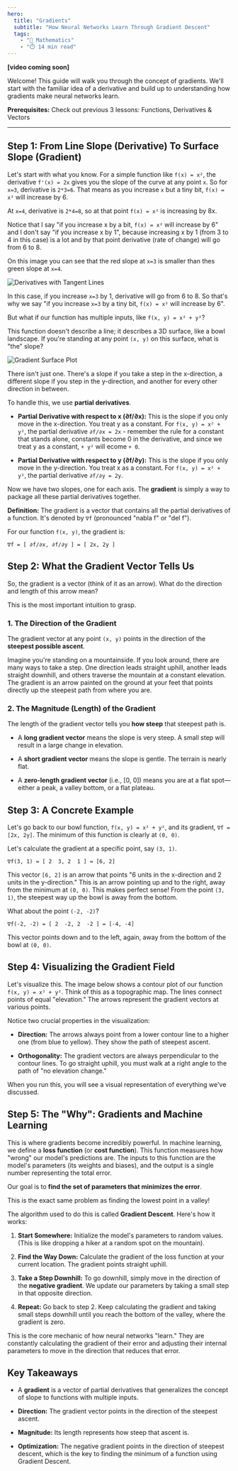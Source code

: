```yaml
---
hero:
  title: "Gradients"
  subtitle: "How Neural Networks Learn Through Gradient Descent"
  tags:
    - "📐 Mathematics"
    - "⏱️ 14 min read"
---
```


**[video coming soon]**

Welcome! This guide will walk you through the concept of gradients. We'll start with the familiar idea of a derivative and build up to understanding how gradients make neural networks learn.

**Prerequisites:** Check out previous 3 lessons: Functions, Derivatives & Vectors

---

## Step 1: From Line Slope (Derivative) To Surface Slope (Gradient)

Let's start with what you know. For a simple function like `f(x) = x²`, the derivative `f'(x) = 2x` gives you the slope of the curve at any point `x`. So for `x=3`, derivative is `2*3=6`. That means as you increase `x` but a tiny bit, `f(x) = x²` will increase by 6.

At `x=4`, derivative is `2*4=8`, so at that point `f(x) = x²` is increasing by 8x.





Notice that I say "if you increase x by a bit, `f(x) = x²` will increase by 6" and I don't say "if you increase x by 1", because increasing x by 1 (from 3 to 4 in this case) is a lot and by that point derivative (rate of change) will go from 6 to 8.

On this image you can see that the red slope at `x=3` is smaller than thes green slope at `x=4`.

![Derivatives with Tangent Lines](derivatives-tangent-lines.png)

In this case, if you increase `x=3` by 1, derivative will go from 6 to 8. So that's why we say "if you increase `x=3` by a tiny bit, `f(x) = x²` will increase by 6".

But what if our function has multiple inputs, like `f(x, y) = x² + y²`?





This function doesn't describe a line; it describes a 3D surface, like a bowl landscape. If you're standing at any point `(x, y)` on this surface, what is "the" slope?

![Gradient Surface Plot](gradient-surface-plot.png)

There isn't just one. There's a slope if you take a step in the x-direction, a different slope if you step in the y-direction, and another for every other direction in between.

To handle this, we use **partial derivatives**.

- **Partial Derivative with respect to x (∂f/∂x):** This is the slope if you only move in the x-direction. You treat y as a constant. For `f(x, y) = x² + y²`, the partial derivative `∂f/∂x = 2x` - remember the rule for a constant that stands alone, constants become 0 in the derivative, and since we treat y as a constant, `+ y²` will ecome `+ 0`.

- **Partial Derivative with respect to y (∂f/∂y):** This is the slope if you only move in the y-direction. You treat x as a constant. For `f(x, y) = x² + y²`, the partial derivative `∂f/∂y = 2y`.

Now we have two slopes, one for each axis. The **gradient** is simply a way to package all these partial derivatives together.

**Definition:** The gradient is a vector that contains all the partial derivatives of a function. It's denoted by `∇f` (pronounced "nabla f" or "del f").

For our function `f(x, y)`, the gradient is:

```
∇f = [ ∂f/∂x, ∂f/∂y ] = [ 2x, 2y ]
```



## Step 2: What the Gradient Vector Tells Us

So, the gradient is a vector (think of it as an arrow). What do the direction and length of this arrow mean?

This is the most important intuition to grasp.

### 1. The Direction of the Gradient

The gradient vector at any point `(x, y)` points in the direction of the **steepest possible ascent**.

Imagine you're standing on a mountainside. If you look around, there are many ways to take a step. One direction leads straight uphill, another leads straight downhill, and others traverse the mountain at a constant elevation. The gradient is an arrow painted on the ground at your feet that points directly up the steepest path from where you are.

### 2. The Magnitude (Length) of the Gradient

The length of the gradient vector tells you **how steep** that steepest path is.





- A **long gradient vector** means the slope is very steep. A small step will result in a large change in elevation.

- A **short gradient vector** means the slope is gentle. The terrain is nearly flat.

- A **zero-length gradient vector** (i.e., [0, 0]) means you are at a flat spot—either a peak, a valley bottom, or a flat plateau.



## Step 3: A Concrete Example

Let's go back to our bowl function, `f(x, y) = x² + y²`, and its gradient, `∇f = [2x, 2y]`. The minimum of this function is clearly at `(0, 0)`.

Let's calculate the gradient at a specific point, say `(3, 1)`.

```
∇f(3, 1) = [ 2  3, 2  1 ] = [6, 2]
```

This vector `[6, 2]` is an arrow that points "6 units in the x-direction and 2 units in the y-direction." This is an arrow pointing up and to the right, away from the minimum at `(0, 0)`. This makes perfect sense! From the point `(3, 1)`, the steepest way up the bowl is away from the bottom.

What about the point `(-2, -2)`?

```
∇f(-2, -2) = [ 2  -2, 2  -2 ] = [-4, -4]
```

This vector points down and to the left, again, away from the bottom of the bowl at `(0, 0)`.



## Step 4: Visualizing the Gradient Field

Let's visualize this. The image below shows a contour plot of our function `f(x, y) = x² + y²`. Think of this as a topographic map. The lines connect points of equal "elevation." The arrows represent the gradient vectors at various points.

Notice two crucial properties in the visualization:

- **Direction:** The arrows always point from a lower contour line to a higher one (from blue to yellow). They show the path of steepest ascent.

- **Orthogonality:** The gradient vectors are always perpendicular to the contour lines. To go straight uphill, you must walk at a right angle to the path of "no elevation change."

When you run this, you will see a visual representation of everything we've discussed.



## Step 5: The "Why": Gradients and Machine Learning

This is where gradients become incredibly powerful. In machine learning, we define a **loss function** (or **cost function**). This function measures how "wrong" our model's predictions are. The inputs to this function are the model's parameters (its weights and biases), and the output is a single number representing the total error.

Our goal is to **find the set of parameters that minimizes the error**.

This is the exact same problem as finding the lowest point in a valley!

The algorithm used to do this is called **Gradient Descent**. Here's how it works:





1. **Start Somewhere:** Initialize the model's parameters to random values. (This is like dropping a hiker at a random spot on the mountain).

2. **Find the Way Down:** Calculate the gradient of the loss function at your current location. The gradient points straight uphill.

3. **Take a Step Downhill:** To go downhill, simply move in the direction of the **negative gradient**. We update our parameters by taking a small step in that opposite direction.

4. **Repeat:** Go back to step 2. Keep calculating the gradient and taking small steps downhill until you reach the bottom of the valley, where the gradient is zero.

This is the core mechanic of how neural networks "learn." They are constantly calculating the gradient of their error and adjusting their internal parameters to move in the direction that reduces that error.

## Key Takeaways





- A **gradient** is a vector of partial derivatives that generalizes the concept of slope to functions with multiple inputs.

- **Direction:** The gradient vector points in the direction of the steepest ascent.

- **Magnitude:** Its length represents how steep that ascent is.

- **Optimization:** The negative gradient points in the direction of steepest descent, which is the key to finding the minimum of a function using Gradient Descent.